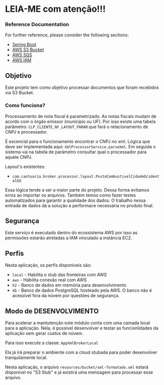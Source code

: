 # LEIA-ME com atenção!!!

### Reference Documentation

For further reference, please consider the following sections:

* [Spring Boot](https://docs.spring.io/spring-boot/3.4.5)
* [AWS S3 Bucket](https://docs.aws.amazon.com/AmazonS3/latest/userguide/Welcome.html)
* [AWS SQS](https://docs.aws.amazon.com/AWSSimpleQueueService/latest/SQSDeveloperGuide/welcome.html)
* [AWS IAM](https://docs.aws.amazon.com/AmazonS3/latest/userguide/security-iam.html)

## Objetivo

Este projeto tem como objetivo processar documentos que foram recebidos via S3 Bucket.

### Como funciona?

Processamento de nota fiscal é parametrizado.
As notas fiscais mudam de acordo com o órgão emissor (município ou UF). Por isso existe uma tabela parâmetro:
`CLP_CLIENTE_NF_LAYOUT_PARAM` que fará o relacionamento de CNPJ e processador.

É excencial para o funcionamento encontrar o CNPJ no xml. Lógica que deve ser implementada aqui:
`XmlProcessorService.parseXml`.
Em seguida o sistema vai na tabela de parâmetro consultar qual o processador para aquele CNPJ.

Layout's existentes:

* `com.cantuaria.broker.processor.layout.PostoCombustivelCidadeOcidentalGO`

Essa lógica tende a ser a maior parte do projeto. Dessa forma evitamos erros ao importar os arquivos.
Também temos como fazer testes automatizados para garantir a qualidade dos dados.
O trabalho nessa entrada de dados dá a solução a performace necessária no produto final.

## Segurança

Este serviço é executado dentro do ecossistema AWS por isso as permissões
estarão atreladas a IAM vinculado a instância EC2.

## Perfís

Nesta aplicação, os perfís disponíveis são:

* `local` - Habilita o stub das fronteiras com AWS
* `aws` - Habilita conexão real com AWS
* `h2` - Banco de dados em memória para desenvolvimento
* `db` - Banco de dados PostgreSQL hosteado pela AWS.
  O banco não é acessível fora da núvem por questões de segurança.

## Modo de DESENVOLVIMENTO

Para acelerar a mantutenção este módulo conta com uma camada local para a aplicação.
Nela, é possível desenvolver e testar as funcionlidades da aplicação sem gerar custos de núvem.

Para isso execute a classe:
`
AppXmlBrokerLocal
`

Ela já irá preparar o ambiente com a cloud stubada para poder desenvolver tranquilamente
local.

Nesta aplicação, o arquivo `resources/bucket/xml-formatado.xml` estará disponível no "S3 Stub"
e já existirá uma mensagem para processar esse arquivo.
